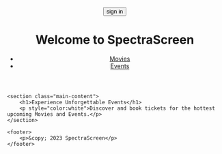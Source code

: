<!DOCTYPE html>
<html lang="en">
<head>
    <meta charset="UTF-8">
    <meta name="viewport" content="width=device-width, initial-scale=1.0">
    <link rel="stylesheet" href="styles.css">
    <title>Event Ticket System</title>
</head>
<body>
    <header>
        <button class="sign-in">sign in</button>
        <h1>Welcome to SpectraScreen</h1>
        <nav>
            <ul>
                <li><a href="movies.html" class="button">Movies</a></li>
                <li><a href="Events.html" class="button">Events</a></li>
            </ul>
        </nav>
    </header>

    <section class="main-content">
        <h1>Experience Unforgettable Events</h1>
        <p style="color:white">Discover and book tickets for the hottest upcoming Movies and Events.</p>
    </section>

    <footer>
        <p>&copy; 2023 SpectraScreen</p>
    </footer>
</body>
</html>

